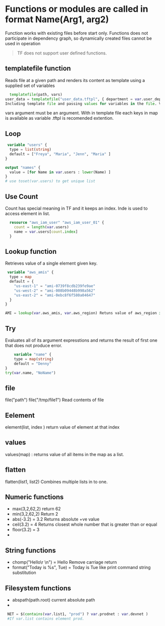 # Functions or modules are called in format Name(Arg1, arg2)
Function works with existing files before start only. Functions does not participate in dependency graph, so dynamically created files cannot be used in operation
> TF does not support user defined functions.


## templatefile function
 Reads file at a given path and renders its content as template using a supplied set of variables 
```terraform
  templatefile(path, vars)
user_data = templatefile("user_data.tftpl", { department = var.user_department, name = var.user_name })
Including template file and passing values for variables in the file. Variable name and department is used in file, value is from variable defined in TF. 
```
 vars argument must be an argument. With in template file each keys in map is available as variable
 .tftpl is recomended extention. 
## Loop 
```terraform
 variable "users" {
  type = list(string)
  default = ["Freya", "Maria", "Jenn", "Maria" ]
}

output "names" {
  value = [for Name in var.users : lower(Name) ]
}
# use toset(var.users) to get unique list
```

## Use Count
 Count has special meaning in TF and it keeps an index. Inde is used to access element in list.
```terraform
  resource "aws_iam_user" "aws_iam_user_01" {
    count = length(var.users)
    name = var.users[count.index]
  }
```
## Lookup function 
 Retrieves value of a single element given key.
```terraform
 variable "aws_amis" {
  type = map
  default = {
    "us-east-1" = "ami-0739f8cdb239fe9ae"
    "us-west-2" = "ami-008b09448b998a562"
    "us-east-2" = "ami-0ebc8f6f580a04647"
  }
}

AMI = lookup(var.aws_amis, var.aws_region) Retuns value of aws_region in the variable.
```
## Try 
  Evaluates all of its argument expresstions and returns the result of first one that does not produce error.
```terraform
    variable "name" {
    type = map(string)
    default = "Denny"
}
try(var.name, "NoName")
```
## file
 file("path") file("/tmp/file1") Read contents of file 
## Eelement 
 element(list, index ) return value of element at that index

## values 
values(map) : returns value of all items in the map as a list.
## flatten
flatten(list1, list2) Combines multiple lists in to one.

## Numeric functions
 - max(3,2,62,2)  return 62
 - min(3,2,62,2)  Return 2
 - abs(-3.2) = 3.2  Returns absolute +ve value 
 - ceil(3.2) = 4  Returns closest whole number that is greater than or equal
 - floor(3.2) = 3
 - 
## String functions
 - chomp("Hello\r \n") = Hello Remove carriage return
 - format("Today is %s", Tue) = Today is Tue like print command string substitution

## Filesystem functions
- abspath(path.root) current absolute path
- 

```terraform
 NET = $(contains(var.list1, "prod") ? var.prodnet : var.devnet )
 #If var.list contains element prod. 
```